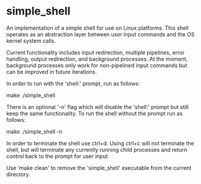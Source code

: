 # simple_shell
An implementation of a simple shell for use on Linux platforms. This shell operates as an abstraction layer between user input commands and the OS kernel system calls.

Current functionality includes input redirection, multiple pipelines, error handling, output redirection, and background processes. At the moment, background processes only work for non-pipelined input commands but can be improved in future iterations. 

In order to run with the 'shell:' prompt, run as follows:

make
./simple_shell

There is an optional '-n' flag which will disable the 'shell:' prompt but still keep the same functionality. To run the shell without the prompt run as follows:

make
./simple_shell -n

In order to terminate the shell use ctrl+d. Using ctrl+c will not terminate the shell, but will terminate any currently running child processes and return control back to the prompt for user input. 

Use 'make clean' to remove the 'simple_shell' executable from the current directory.
